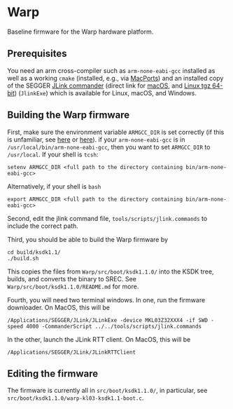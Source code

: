 # Warp
Baseline firmware for the Warp hardware platform.


## Prerequisites
You need an arm cross-compiler such as `arm-none-eabi-gcc` installed as well as a working `cmake` (installed, e.g., via [MacPorts](https://www.macports.org)) and an installed copy of the SEGGER [JLink commander](https://www.segger.com/downloads/jlink/) (direct link for [macOS](https://www.segger.com/downloads/jlink/JLink_MacOSX.pkg), and [Linux tgz 64-bit](https://www.segger.com/downloads/jlink/JLink_Linux_x86_64.tgz)) (`JlinkExe`) which is available for Linux, macOS, and Windows.

## Building the Warp firmware
First, make sure the environment variable `ARMGCC_DIR` is set correctly (if this is unfamiliar, see [here](http://homepages.uc.edu/~thomam/Intro_Unix_Text/Env_Vars.html) or [here](https://www2.cs.duke.edu/csl/docs/csh.html)). if your `arm-none-eabi-gcc` is in `/usr/local/bin/arm-none-eabi-gcc`, then you want to set  `ARMGCC_DIR` to `/usr/local`. If your shell is `tcsh`:

	setenv ARMGCC_DIR <full path to the directory containing bin/arm-none-eabi-gcc>

Alternatively, if your shell is `bash`

	export ARMGCC_DIR <full path to the directory containing bin/arm-none-eabi-gcc>

Second, edit the jlink command file, `tools/scripts/jlink.commands` to include the correct path.

Third, you should be able to build the Warp firmware by

	cd build/ksdk1.1/
	./build.sh

This copies the files from `Warp/src/boot/ksdk1.1.0/` into the KSDK tree, builds, and converts the binary to SREC. See 	`Warp/src/boot/ksdk1.1.0/README.md` for more.

Fourth, you will need two terminal windows. In one, run the firmware downloader. On MacOS, this will be

	/Applications/SEGGER/JLink/JLinkExe -device MKL03Z32XXX4 -if SWD -speed 4000 -CommanderScript ../../tools/scripts/jlink.commands

In the other, launch the JLink RTT client. On MacOS, this will be

	/Applications/SEGGER/JLink/JLinkRTTClient


## Editing the firmware
The firmware is currently all in `src/boot/ksdk1.1.0/`, in particular, see `src/boot/ksdk1.1.0/warp-kl03-ksdk1.1-boot.c`.
